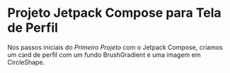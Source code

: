 
# Projeto Jetpack Compose para Tela de Perfil

Nos passos iniciais do _Primeiro Projeto_ com o Jetpack Compose, criamos um card de perfil com um fundo BrushGradient e uma imagem em CircleShape.

